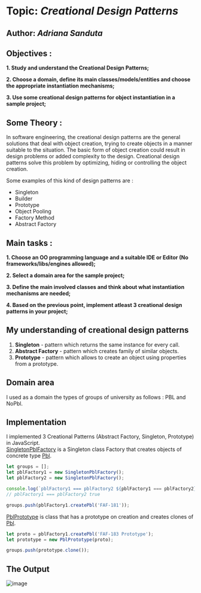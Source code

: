 # Topic: *Creational Design Patterns*

## Author: *Adriana Sanduta*

## Objectives :

__1. Study and understand the Creational Design Patterns;__

__2. Choose a domain, define its main classes/models/entities and choose the appropriate instantiation mechanisms;__

__3. Use some creational design patterns for object instantiation in a sample project;__

## Some Theory :

In software engineering, the creational design patterns are the general solutions that deal with object creation, trying to create objects in a manner suitable to the situation. The basic form of object creation could result in design problems or added complexity to the design. Creational design patterns solve this problem by optimizing, hiding or controlling the object creation.

Some examples of this kind of design patterns are :

   * Singleton
   * Builder
   * Prototype
   * Object Pooling
   * Factory Method
   * Abstract Factory
   
## Main tasks :

__1. Choose an OO programming language and a suitable IDE or Editor (No frameworks/libs/engines allowed);__

__2. Select a domain area for the sample project;__

__3. Define the main involved classes and think about what instantiation mechanisms are needed;__

__4. Based on the previous point, implement atleast 3 creational design patterns in your project;__

## My understanding of creational design patterns

1. __Singleton__ - pattern which returns the same instance for every call.
2. __Abstract Factory__ - pattern which creates family of similar objects.
3. __Prototype__ - pattern which allows to create an object using properties from a prototype.

## Domain area

I used as a domain the types of groups of university as follows :  PBL and NoPbl.

## Implementation 

I implemented 3 Creational Patterns (Abstract Factory, Singleton, Prototype) in JavaScript.  
[SingletonPblFactory](https://github.com/Adrianasanduta/TMPS/blob/master/src/CreationalPatterns/SingletonPblFactory.js) is a Singleton class Factory that creates objects of concrete type [Pbl](https://github.com/Adrianasanduta/TMPS/blob/master/src/CreationalPatterns/Pbl.js).  

```javascript
let groups = [];
let pblFactory1 = new SingletonPblFactory();
let pblFactory2 = new SingletonPblFactory();

console.log(`pblFactory1 === pblFactory2 ${pblFactory1 === pblFactory2}`); 
// pblFactory1 === pblFactory2 true

groups.push(pblFactory1.createPbl('FAF-181'));
```

[PblPrototype](https://github.com/Adrianasanduta/TMPS/blob/master/src/CreationalPatterns/PblPrototype.js) is class that has a prototype on creation and creates clones of [Pbl](https://github.com/Adrianasanduta/TMPS/blob/master/src/CreationalPatterns/Pbl.js).

```javascript
let proto = pblFactory1.createPbl('FAF-183 Prototype');
let prototype = new PblPrototype(proto);

groups.push(prototype.clone());
```

## The Output

![image](https://user-images.githubusercontent.com/56167303/95679501-edc84300-0bdb-11eb-8969-0ce3b5ebdc9a.png)
